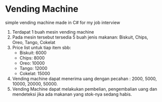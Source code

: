 # Vending Machine
simple vending machine made in C# for my job interview

1. Terdapat 1 buah mesin vending machine
2. Pada mesin tersebut tersedia 5 buah jenis makanan: Biskuit, Chips, Oreo, Tango, Cokelat
3. Price list untuk tiap item sbb:
    * Biskuit: 6000
    *  Chips: 8000
    *  Oreo: 10000
    *  Tango: 12000
    *  Cokelat: 15000
4. Vending machine dapat menerima uang dengan pecahan : 2000, 5000, 10000, 20000, 50000.
5. Vending Machine dapat melakukan pembelian, pengembalian uang dan mendeteksi jika ada makanan yang stok-nya sedang habis.
